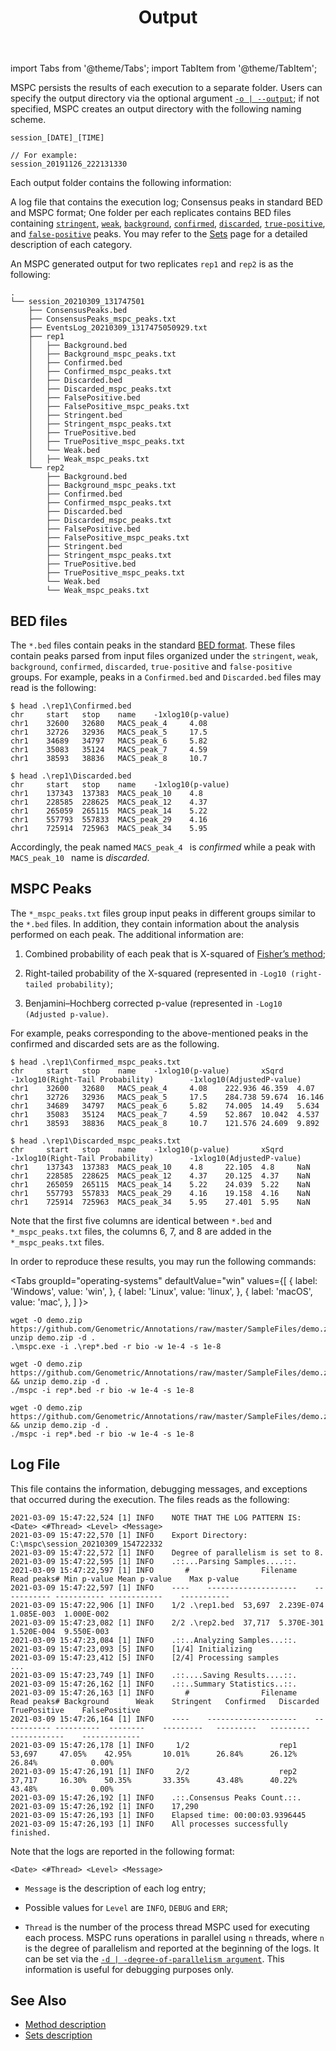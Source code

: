 ﻿---
title: Output
---

import Tabs from '@theme/Tabs';
import TabItem from '@theme/TabItem';

MSPC persists the results of each execution to a separate folder. Users can specify 
the output directory via the optional argument [`-o | --output`](cli/args#output-path); 
if not specified, MSPC creates an output directory with the following naming scheme. 

```
session_[DATE]_[TIME]

// For example:
session_20191126_222131330
```

Each output folder contains the following information: 

A log file that contains the execution log;
Consensus peaks in standard BED and MSPC format;
One folder per each replicates contains BED files containing 
[`stringent`](../method/sets#stringent), [`weak`](../method/sets#weak), 
[`background`](../method/sets#background), [`confirmed`](../method/sets#confirmed), 
[`discarded`](../method/sets#discarded), [`true-positive`](../method/sets#truepositive), 
and [`false-positive`](../method/sets#falsepositive) peaks. 
You may refer to the [Sets](../method/sets.md) page for a detailed 
description of each category.

An MSPC generated output for two replicates `rep1` and `rep2` is as the following: 

```
.
└── session_20210309_131747501
    ├── ConsensusPeaks.bed
	├── ConsensusPeaks_mspc_peaks.txt
	├── EventsLog_20210309_1317475050929.txt
    ├── rep1
    │   ├── Background.bed
    │   ├── Background_mspc_peaks.txt
    │   ├── Confirmed.bed
    │   ├── Confirmed_mspc_peaks.txt
    │   ├── Discarded.bed
    │   ├── Discarded_mspc_peaks.txt
    │   ├── FalsePositive.bed
    │   ├── FalsePositive_mspc_peaks.txt
    │   ├── Stringent.bed
    │   ├── Stringent_mspc_peaks.txt
    │   ├── TruePositive.bed
    │   ├── TruePositive_mspc_peaks.txt
    │   └── Weak.bed
    │   ├── Weak_mspc_peaks.txt
    └── rep2
        ├── Background.bed
        ├── Background_mspc_peaks.txt
        ├── Confirmed.bed
        ├── Confirmed_mspc_peaks.txt
        ├── Discarded.bed
        ├── Discarded_mspc_peaks.txt
        ├── FalsePositive.bed
        ├── FalsePositive_mspc_peaks.txt
        ├── Stringent.bed
        ├── Stringent_mspc_peaks.txt
        ├── TruePositive.bed
        ├── TruePositive_mspc_peaks.txt
        └── Weak.bed
        └── Weak_mspc_peaks.txt
```

## BED files

The `*.bed` files contain peaks in the standard 
[BED format](https://genome.ucsc.edu/FAQ/FAQformat.html#format1). 
These files contain peaks parsed from input files organized under 
the `stringent`, `weak`, `background`, `confirmed`, `discarded`, 
`true-positive` and `false-positive` groups. For example, peaks 
in a `Confirmed.bed` and `Discarded.bed` files may read is the following: 

```
$ head .\rep1\Confirmed.bed
chr     start   stop    name    -1xlog10(p-value)
chr1    32600   32680   MACS_peak_4     4.08
chr1    32726   32936   MACS_peak_5     17.5
chr1    34689   34797   MACS_peak_6     5.82
chr1    35083   35124   MACS_peak_7     4.59
chr1    38593   38836   MACS_peak_8     10.7

$ head .\rep1\Discarded.bed
chr     start   stop    name    -1xlog10(p-value)
chr1    137343  137383  MACS_peak_10    4.8
chr1    228585  228625  MACS_peak_12    4.37
chr1    265059  265115  MACS_peak_14    5.22
chr1    557793  557833  MACS_peak_29    4.16
chr1    725914  725963  MACS_peak_34    5.95
``` 

Accordingly, the peak named `MACS_peak_4 ` is _confirmed_ while 
a peak with `MACS_peak_10 ` name is _discarded_. 

## MSPC Peaks

The `*_mspc_peaks.txt` files group input peaks in different 
groups similar to the `*.bed` files. In addition, they 
contain information about the analysis performed on each peak. 
The additional information are: 

1. Combined probability of 
each peak that is X-squared of 
[Fisher’s method](https://en.wikipedia.org/wiki/Fisher%27s_method); 

2. Right-tailed probability of the X-squared 
(represented in `-Log10 (right-tailed probability)`; 

3. Benjamini–Hochberg corrected p-value (represented in 
`-Log10 (Adjusted p-value)`. 

For example, peaks corresponding to the above-mentioned 
peaks in the confirmed and discarded sets are as the following.

```
$ head .\rep1\Confirmed_mspc_peaks.txt
chr     start   stop    name    -1xlog10(p-value)       xSqrd   -1xlog10(Right-Tail Probability)        -1xlog10(AdjustedP-value)
chr1    32600   32680   MACS_peak_4     4.08    222.936 46.359  4.07
chr1    32726   32936   MACS_peak_5     17.5    284.738 59.674  16.146
chr1    34689   34797   MACS_peak_6     5.82    74.005  14.49   5.634
chr1    35083   35124   MACS_peak_7     4.59    52.867  10.042  4.537
chr1    38593   38836   MACS_peak_8     10.7    121.576 24.609  9.892

$ head .\rep1\Discarded_mspc_peaks.txt
chr     start   stop    name    -1xlog10(p-value)       xSqrd   -1xlog10(Right-Tail Probability)        -1xlog10(AdjustedP-value)
chr1    137343  137383  MACS_peak_10    4.8     22.105  4.8     NaN
chr1    228585  228625  MACS_peak_12    4.37    20.125  4.37    NaN
chr1    265059  265115  MACS_peak_14    5.22    24.039  5.22    NaN
chr1    557793  557833  MACS_peak_29    4.16    19.158  4.16    NaN
chr1    725914  725963  MACS_peak_34    5.95    27.401  5.95    NaN
```

Note that the first five columns are identical between `*.bed` 
and `*_mspc_peaks.txt` files, the columns 6, 7, and 8 are 
added in the `*_mspc_peaks.txt` files. 

In order to reproduce these results, you may run the following commands:

<Tabs
 groupId="operating-systems"
 defaultValue="win"
 values={[
  { label: 'Windows', value: 'win', },
  { label: 'Linux', value: 'linux', },
  { label: 'macOS', value: 'mac', },
 ]
}>
 <TabItem value="win">

 ```shell
 wget -O demo.zip https://github.com/Genometric/Annotations/raw/master/SampleFiles/demo.zip; unzip demo.zip -d .
 .\mspc.exe -i .\rep*.bed -r bio -w 1e-4 -s 1e-8
 ```

 </TabItem>
 <TabItem value="linux">

 ```shell
 wget -O demo.zip https://github.com/Genometric/Annotations/raw/master/SampleFiles/demo.zip && unzip demo.zip -d .
 ./mspc -i rep*.bed -r bio -w 1e-4 -s 1e-8
 ```

 </TabItem>
 <TabItem value="mac">

 ```shell
 wget -O demo.zip https://github.com/Genometric/Annotations/raw/master/SampleFiles/demo.zip && unzip demo.zip -d .
 ./mspc -i rep*.bed -r bio -w 1e-4 -s 1e-8
 ```

 </TabItem>
</Tabs>




## Log File

This file contains the information, debugging messages, 
and exceptions that occurred during the execution. 
The files reads as the following: 

```
2021-03-09 15:47:22,524	[1]	INFO 	NOTE THAT THE LOG PATTERN IS: <Date> <#Thread> <Level> <Message>
2021-03-09 15:47:22,570	[1]	INFO 	Export Directory: C:\mspc\session_20210309_154722332
2021-03-09 15:47:22,572	[1]	INFO 	Degree of parallelism is set to 8.
2021-03-09 15:47:22,595	[1]	INFO 	.::...Parsing Samples....::.
2021-03-09 15:47:22,597	[1]	INFO 	   #	            Filename	Read peaks#	Min p-value	Mean p-value	Max p-value	
2021-03-09 15:47:22,597	[1]	INFO 	----	--------------------	-----------	-----------	------------	-----------	
2021-03-09 15:47:22,906	[1]	INFO 	1/2	.\rep1.bed	53,697	2.239E-074	1.085E-003	1.000E-002	
2021-03-09 15:47:23,082	[1]	INFO 	2/2	.\rep2.bed	37,717	5.370E-301	1.520E-004	9.550E-003	
2021-03-09 15:47:23,084	[1]	INFO 	.::..Analyzing Samples...::.
2021-03-09 15:47:23,093	[5]	INFO 	[1/4] Initializing
2021-03-09 15:47:23,412	[5]	INFO 	[2/4] Processing samples
...
2021-03-09 15:47:23,749	[1]	INFO 	.::....Saving Results....::.
2021-03-09 15:47:26,162	[1]	INFO 	.::..Summary Statistics..::.
2021-03-09 15:47:26,163	[1]	INFO 	   #	            Filename	Read peaks#	Background	    Weak	Stringent	Confirmed	Discarded	TruePositive	FalsePositive	
2021-03-09 15:47:26,164	[1]	INFO 	----	--------------------	-----------	----------	--------	---------	---------	---------	------------	-------------	
2021-03-09 15:47:26,178	[1]	INFO 	 1/2	                rep1	     53,697	    47.05%	  42.95%	   10.01%	   26.84%	   26.12%	      26.84%	        0.00%	
2021-03-09 15:47:26,191	[1]	INFO 	 2/2	                rep2	     37,717	    16.30%	  50.35%	   33.35%	   43.48%	   40.22%	      43.48%	        0.00%	
2021-03-09 15:47:26,192	[1]	INFO 	.::.Consensus Peaks Count.::.
2021-03-09 15:47:26,192	[1]	INFO 	17,290
2021-03-09 15:47:26,193	[1]	INFO 	Elapsed time: 00:00:03.9396445
2021-03-09 15:47:26,193	[1]	INFO 	All processes successfully finished.

```

Note that the logs are reported in the following format: 

```
<Date> <#Thread> <Level> <Message>
```

- `Message` is the description of each log entry;

- Possible values for `Level` are `INFO`, `DEBUG` and `ERR`;

- `Thread` is the number of the process thread MSPC used for 
executing each process. MSPC runs operations in parallel 
using `n` threads, where `n` is the degree of parallelism 
and reported at the beginning of the logs. It can be set 
via the [`-d | -degree-of-parallelism argument`](../cli/args#degree-of-parallelism). 
This information is useful for debugging purposes only. 



## See Also

- [Method description](method/about.md)
- [Sets description](method/sets.md)
